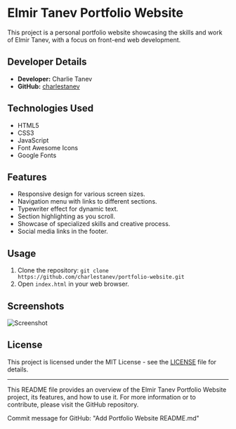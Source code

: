 # Elmir Tanev Portfolio Website

This project is a personal portfolio website showcasing the skills and work of Elmir Tanev, with a focus on front-end web development.

## Developer Details
- **Developer:** Charlie Tanev
- **GitHub:** [charlestanev](https://github.com/charlestanev)

## Technologies Used
- HTML5
- CSS3
- JavaScript
- Font Awesome Icons
- Google Fonts

## Features
- Responsive design for various screen sizes.
- Navigation menu with links to different sections.
- Typewriter effect for dynamic text.
- Section highlighting as you scroll.
- Showcase of specialized skills and creative process.
- Social media links in the footer.

## Usage
1. Clone the repository: `git clone https://github.com/charlestanev/portfolio-website.git`
2. Open `index.html` in your web browser.

## Screenshots
![Screenshot](screenshots/home.png)

## License
This project is licensed under the MIT License - see the [LICENSE](LICENSE) file for details.

---

This README file provides an overview of the Elmir Tanev Portfolio Website project, its features, and how to use it. For more information or to contribute, please visit the GitHub repository. 

Commit message for GitHub: "Add Portfolio Website README.md"
